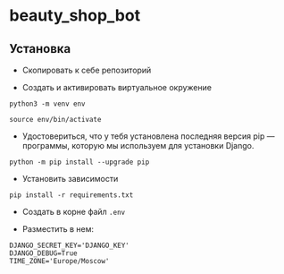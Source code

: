 # beauty_shop_bot

## Установка
* Скопировать к себе репозиторий

* Создать и активировать виртуальное окружение

```
python3 -m venv env

source env/bin/activate
```

* Удостовериться, что у тебя установлена последняя версия pip — программы, которую мы используем для установки Django.

```
python -m pip install --upgrade pip
```

* Установить зависимости

```
pip install -r requirements.txt
```

* Создать в корне файл ``.env``

* Разместить в нем: 

```
DJANGO_SECRET_KEY='DJANGO_KEY'  
DJANGO_DEBUG=True
TIME_ZONE='Europe/Moscow'
```




